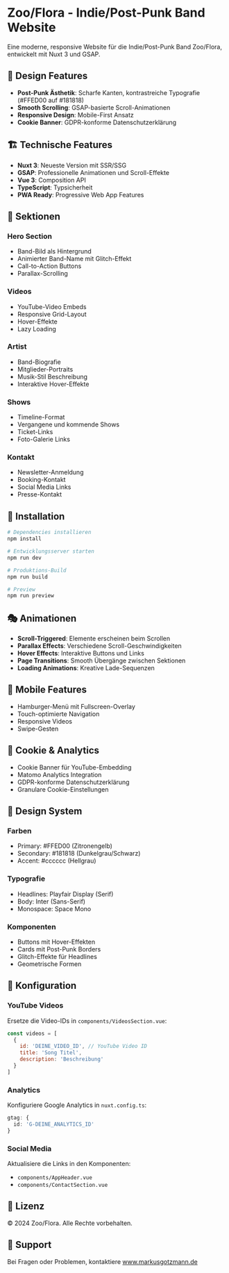 # Zoo/Flora - Indie/Post-Punk Band Website

Eine moderne, responsive Website für die Indie/Post-Punk Band Zoo/Flora, entwickelt mit Nuxt 3 und GSAP.

## 🎨 Design Features

- **Post-Punk Ästhetik**: Scharfe Kanten, kontrastreiche Typografie (#FFED00 auf #181818)
- **Smooth Scrolling**: GSAP-basierte Scroll-Animationen
- **Responsive Design**: Mobile-First Ansatz
- **Cookie Banner**: GDPR-konforme Datenschutzerklärung

## 🏗️ Technische Features

- **Nuxt 3**: Neueste Version mit SSR/SSG
- **GSAP**: Professionelle Animationen und Scroll-Effekte
- **Vue 3**: Composition API
- **TypeScript**: Typsicherheit
- **PWA Ready**: Progressive Web App Features

## 📱 Sektionen

### Hero Section
- Band-Bild als Hintergrund
- Animierter Band-Name mit Glitch-Effekt
- Call-to-Action Buttons
- Parallax-Scrolling

### Videos
- YouTube-Video Embeds
- Responsive Grid-Layout
- Hover-Effekte
- Lazy Loading

### Artist
- Band-Biografie
- Mitglieder-Portraits
- Musik-Stil Beschreibung
- Interaktive Hover-Effekte

### Shows
- Timeline-Format
- Vergangene und kommende Shows
- Ticket-Links
- Foto-Galerie Links

### Kontakt
- Newsletter-Anmeldung
- Booking-Kontakt
- Social Media Links
- Presse-Kontakt

## 🚀 Installation

```bash
# Dependencies installieren
npm install

# Entwicklungsserver starten
npm run dev

# Produktions-Build
npm run build

# Preview
npm run preview
```

## 🎭 Animationen

- **Scroll-Triggered**: Elemente erscheinen beim Scrollen
- **Parallax Effects**: Verschiedene Scroll-Geschwindigkeiten
- **Hover Effects**: Interaktive Buttons und Links
- **Page Transitions**: Smooth Übergänge zwischen Sektionen
- **Loading Animations**: Kreative Lade-Sequenzen

## 📱 Mobile Features

- Hamburger-Menü mit Fullscreen-Overlay
- Touch-optimierte Navigation
- Responsive Videos
- Swipe-Gesten

## 🍪 Cookie & Analytics

- Cookie Banner für YouTube-Embedding
- Matomo Analytics Integration
- GDPR-konforme Datenschutzerklärung
- Granulare Cookie-Einstellungen

## 🎨 Design System

### Farben
- Primary: #FFED00 (Zitronengelb)
- Secondary: #181818 (Dunkelgrau/Schwarz)
- Accent: #cccccc (Hellgrau)

### Typografie
- Headlines: Playfair Display (Serif)
- Body: Inter (Sans-Serif)
- Monospace: Space Mono

### Komponenten
- Buttons mit Hover-Effekten
- Cards mit Post-Punk Borders
- Glitch-Effekte für Headlines
- Geometrische Formen

## 🔧 Konfiguration

### YouTube Videos
Ersetze die Video-IDs in `components/VideosSection.vue`:

```javascript
const videos = [
  {
    id: 'DEINE_VIDEO_ID', // YouTube Video ID
    title: 'Song Titel',
    description: 'Beschreibung'
  }
]
```

### Analytics
Konfiguriere Google Analytics in `nuxt.config.ts`:

```typescript
gtag: {
  id: 'G-DEINE_ANALYTICS_ID'
}
```

### Social Media
Aktualisiere die Links in den Komponenten:
- `components/AppHeader.vue`
- `components/ContactSection.vue`

## 📄 Lizenz

© 2024 Zoo/Flora. Alle Rechte vorbehalten.

## 🤝 Support

Bei Fragen oder Problemen, kontaktiere www.markusgotzmann.de
